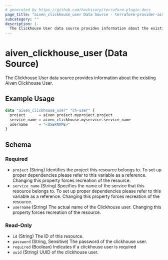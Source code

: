 ```yaml
---
# generated by https://github.com/hashicorp/terraform-plugin-docs
page_title: "aiven_clickhouse_user Data Source - terraform-provider-aiven"
subcategory: ""
description: |-
  The Clickhouse User data source provides information about the existing Aiven Clickhouse User.
---
```


# aiven_clickhouse_user (Data Source)

The Clickhouse User data source provides information about the existing Aiven Clickhouse User.

## Example Usage

```terraform
data "aiven_clickhouse_user" "ch-user" {
  project      = aiven_project.myproject.project
  service_name = aiven_clickhouse.myservice.service_name
  username     = "<USERNAME>"
}
```

<!-- schema generated by tfplugindocs -->
## Schema

### Required

- `project` (String) Identifies the project this resource belongs to. To set up proper dependencies please refer to this variable as a reference. Changing this property forces recreation of the resource.
- `service_name` (String) Specifies the name of the service that this resource belongs to. To set up proper dependencies please refer to this variable as a reference. Changing this property forces recreation of the resource.
- `username` (String) The actual name of the Clickhouse user. Changing this property forces recreation of the resource.

### Read-Only

- `id` (String) The ID of this resource.
- `password` (String, Sensitive) The password of the clickhouse user.
- `required` (Boolean) Indicates if a clickhouse user is required
- `uuid` (String) UUID of the clickhouse user.
